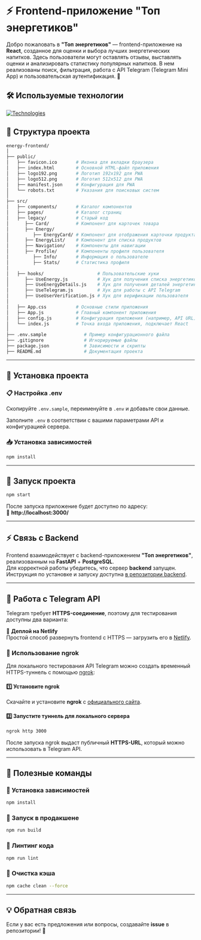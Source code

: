 # ⚡ Frontend-приложение "Топ энергетиков"

Добро пожаловать в **"Топ энергетиков"** — frontend-приложение на **React**, созданное для оценки и выбора лучших энергетических напитков. Здесь пользователи могут оставлять отзывы, выставлять оценки и анализировать статистику популярных напитков. В нем реализованы поиск, фильтрация, работа с API Telegram (Telegram Mini App) и пользовательская аутентификация. 🚀  

## 🛠 Используемые технологии

[![Technologies](https://skillicons.dev/icons?i=js,html,css,react)](https://skillicons.dev)

## 📂 Структура проекта  

```sh
energy-frontend/
│
├── public/
│   ├── favicon.ico       # Иконка для вкладки браузера
│   ├── index.html        # Основной HTML-файл приложения
│   ├── logo192.png       # Логотип 192x192 для PWA
│   ├── logo512.png       # Логотип 512x512 для PWA
│   ├── manifest.json     # Конфигурация для PWA
│   └── robots.txt        # Указания для поисковых систем
│
├── src/
│   ├── components/       # Каталог компонентов
│   ├── pages/            # Каталог страниц
│   ├── legacy/           # Старый код
│      ├── Card/          # Компонент для карточек товара
│      ├── Energy/        
│         ├── EnergyCard/ # Компонент для отображения карточки продукта
│      ├── EnergyList/    # Компонент для списка продуктов
│      ├── Navigation/    # Компоненты для навигации
│      ├── Profile/       # Компоненты профиля пользователя
│         ├── Info/       # Информация о пользователе
│         ├── Stats/      # Статистика профиля
│
│   ├── hooks/                    # Пользовательские хуки
│      ├── UseEnergy.js           # Хук для получения списка энергетиков
│      ├── UseEnergyDetails.js    # Хук для получения деталей энергетика
│      ├── UseTelegram.js         # Хук для работы с API Telegram
│      ├── UseUserVerification.js # Хук для верификации пользователя
│
│   ├── App.css           # Основные стили приложения
│   ├── App.js            # Главный компонент приложения
│   ├── config.js         # Конфигурация приложения (например, API URL)
│   └── index.js          # Точка входа приложения, подключает React
│
├── .env.sample              # Пример конфигурационного файла
├── .gitignore               # Игнорируемые файлы
├── package.json             # Зависимости и скрипты
├── README.md                # Документация проекта
```

---

## 🔧 Установка проекта  

### 📋 Настройка .env
Скопируйте `.env.sample`, переименуйте в `.env` и добавьте свои данные.

Заполните `.env` в соответствии с вашими параметрами API и конфигурацией сервера.  

### 📥 Установка зависимостей  
```sh
npm install
```

---

## 🚀 Запуск проекта  
```sh
npm start
```
После запуска приложение будет доступно по адресу:  
📍 **http://localhost:3000/**  

---

## ⚡ Связь с Backend  

Frontend взаимодействует с backend-приложением **"Топ энергетиков"**, реализованным на **FastAPI** + **PostgreSQL**.  
Для корректной работы убедитесь, что сервер **backend** запущен. Инструкция по установке и запуску доступна [в репозитории backend](https://github.com/nuafirytiasewo/energy-backend).

---

## 📡 Работа с Telegram API  

Telegram требует **HTTPS-соединение**, поэтому для тестирования доступны два варианта:  

🔹 **Деплой на Netlify**  
Простой способ развернуть frontend с HTTPS — загрузить его в [Netlify](https://www.netlify.com/).  

### 🔹 Использование ngrok  
Для локального тестирования API Telegram можно создать временный HTTPS-туннель с помощью [ngrok](https://ngrok.com/):  

#### 1️⃣ Установите ngrok  
Скачайте и установите **ngrok** с [официального сайта](https://ngrok.com/).  

#### 2️⃣ Запустите туннель для локального сервера  
```sh
ngrok http 3000
```
После запуска ngrok выдаст публичный **HTTPS-URL**, который можно использовать в Telegram API.  

---

## 🔧 Полезные команды  

### 📌 Установка зависимостей  
```sh
npm install
```
### 🚀 Запуск в продакшене  
```sh
npm run build
```
### 🔄 Линтинг кода  
```sh
npm run lint
```
### 🧹 Очистка кэша  
```sh
npm cache clean --force
```

---

## 💡 Обратная связь  

Если у вас есть предложения или вопросы, создавайте **issue** в репозитории! 🚀
